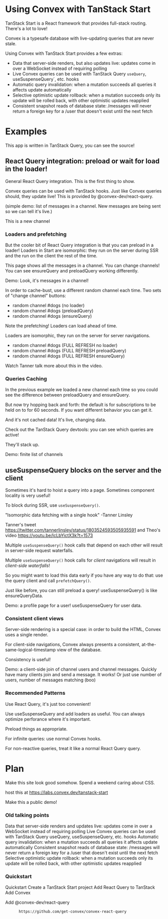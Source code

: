 # Using Convex with TanStack Start

TanStack Start is a React framework that provides full-stack routing. There's a lot to love!

Convex is a typesafe database with live-updating queries that are never stale.

Using Convex with TanStack Start provides a few extras:

- Data that server-side renders, but also updates live: updates come in over a WebSocket instead of requiring polling
- Live Convex queries can be used with TanStack Query `useQuery`, useSuspenseQuery`, etc. hooks
- Automatic query invalidation: when a mutation succeeds all queries it affects update automatically
- Selective optimistic update rollback: when a mutation succeeds only its update will be rolled back, with other optimistic updates reapplied
- Consistent snapshot reads of database state: /messages will never return a foreign key for a /user that doesn't exist until the next fetch

# Examples

This app is written in TanStack Query, you can see the source!

## React Query integration: preload or wait for load in the loader!

General React Query integration. This is the first thing to show.

Convex queries can be used with TanStack hooks. Just like Convex queries should,
they update live! This is provided by @convex-dev/react-query.

(simple demo: list of messages in a channel. New messages are being sent so we can tell it's live.)

This is a new channel

### Loaders and prefetching

But the cooler bit of React Query integration is that you can preload in a loader!
Loaders in Start are isomorphic:
they run on the server during SSR and the run on the client the rest of the time.

This page shows all the messages in a channel. You can change channels!
You can see ensureQuery and preloadQuery working differently.

Demo: Look, it's messages in a channel!

In order to cache-bust, use a different random channel each time.
Two sets of "change channel" buttons:

- random channel #dogs (no loader)
- random channel #dogs (preloadQuery)
- random channel #dogs (ensureQuery)

Note the prefetching! Loaders can load ahead of time.

Loaders are isomorphic, they run on the server for server navigations.

- random channel #dogs (FULL REFRESH no loader)
- random channel #dogs (FULL REFRESH preloadQuery)
- random channel #dogs (FULL REFRESH ensureQuery)

Watch Tanner talk more about this in the video.

### Queries Caching

In the previous example we loaded a new channel each time
so you could see the difference between preloadQuery and ensureQuery.

But now try hopping back and forth: the default is for subscriptions to be held on to for
60 seconds. If you want different behavior you can get it.

And it's not cached data! It's live, changing data.

Check out the TanStack Query devtools: you can see which queries are active!

They'll stack up.

Demo: finite list of channels

## useSuspenseQuery blocks on the server and the client

Sometimes it's hard to hoist a query into a page. Sometimes component locality is very useful!

To block during SSR, use `useSuspenseQuery()`.

"Isomorphic data fetching with a single hook" -Tanner Linsley

Tanner's tweet https://twitter.com/tannerlinsley/status/1803524593505935591
and Theo's video https://youtu.be/lcLbYictX3k?t=1573

Multiple `useSuspenseQuery()` hook calls that depend on each other will result in server-side request waterfalls.

Multiple `useSuspenseQuery()` hook calls for _client_ navigations will result in _client-side waterfalls_!

So you might want to load this data early if you have any way to do that: use the query client
and call `prefetchQuery()`.

Just like before, you can still preload a query! useSuspenseQuery() is like ensureQueryData.

Demo: a profile page for a user! useSuspenseQuery for user data.

### Consistent client views

Server-side rendering is a special case: in order to build the HTML, Convex uses a single render.

For client-side navigations, Convex always presents a consistent, at-the-same-logical-timestamp
view of the database.

Consistency is useful!

Demo: a client-side join of channel users and channel messages.
Quickly have many clients join and send a message.
It works! Or just use number of users, number of messages matching (boo)

### Recommended Patterns

Use React Query, it's just too convenient!

Use useSuspenseQuery and add loaders as useful.
You can always optimize perforance where it's important.

Preload things as appropriate.

For infinite queries: use normal Convex hooks.

For non-reactive queries, treat it like a normal React Query query.

# Plan

Make this site look good somehow. Spend a weekend caring about CSS.

host this at https://labs.convex.dev/tanstack-start

Make this a public demo!

### Old talking points

Data that server-side renders and updates live: updates come in over a WebSocket instead of requiring polling
Live Convex queries can be used with TanStack Query useQuery, useSuspenseQuery, etc. hooks
Automatic query invalidation: when a mutation succeeds all queries it affects update automatically
Consistent snapshot reads of database state: /messages will never return a foreign key for a /user that doesn't exist until the next fetch
Selective optimistic update rollback: when a mutation succeeds only its update will be rolled back, with other optimistic updates reapplied

### Quickstart

Quickstart
Create a TanStack Start project
Add React Query to TanStack
Add Convex

Add @convex-dev/react-query

          https://github.com/get-convex/convex-react-query
